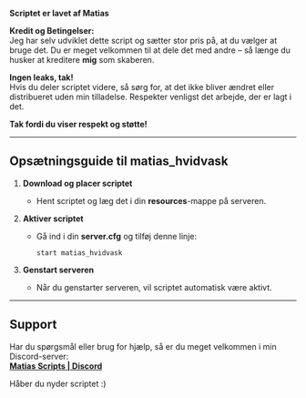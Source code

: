 **Scriptet er lavet af Matias**

**Kredit og Betingelser:**  
Jeg har selv udviklet dette script og sætter stor pris på, at du vælger at bruge det. Du er meget velkommen til at dele det med andre – så længe du husker at kreditere **mig** som skaberen.  

**Ingen leaks, tak!**  
Hvis du deler scriptet videre, så sørg for, at det ikke bliver ændret eller distribueret uden min tilladelse. Respekter venligst det arbejde, der er lagt i det.

**Tak fordi du viser respekt og støtte!**

---

## **Opsætningsguide til matias_hvidvask**

1. **Download og placer scriptet**  
   - Hent scriptet og læg det i din **resources**-mappe på serveren.

2. **Aktiver scriptet**  
   - Gå ind i din **server.cfg** og tilføj denne linje:  
     ```
     start matias_hvidvask
     ```

3. **Genstart serveren**  
   - Når du genstarter serveren, vil scriptet automatisk være aktivt.

---

## **Support**

Har du spørgsmål eller brug for hjælp, så er du meget velkommen i min Discord-server:  
**[Matias Scripts | Discord](https://discord.gg/qPj9D2CyUS)**

Håber du nyder scriptet :)
